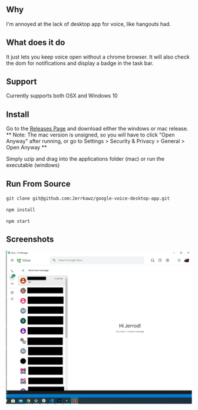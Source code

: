 ## Why
I'm annoyed at the lack of desktop app for voice, like hangouts had.

## What does it do
It just lets you keep voice open without a chrome browser. It will also check the dom for notifications and display a badge in the task bar.

## Support
Currently supports both OSX and Windows 10

## Install
Go to the [Releases Page](https://github.com/Jerrkawz/google-voice-desktop-app/releases) and download either the windows or mac release.
** Note: The mac version is unsigned, so you will have to click "Open Anyway" after running, or go to Settings > Security & Privacy > General > Open Anyway **

Simply uzip and drag into the applications folder (mac) or run the executable (windows)

## Run From Source
`git clone git@github.com:Jerrkawz/google-voice-desktop-app.git`

`npm install`

`npm start`

## Screenshots
![Windows](/images/windows.png?raw=true")
